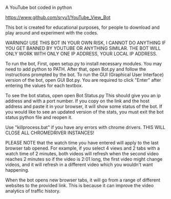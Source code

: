 A YouTube bot coded in python

https://www.github.com/sryu1/YouTube_View_Bot

This bot is created for educational purposes, for people to download and play around and experiment with the codes.

WARNING! USE THIS BOT IN YOUR OWN RISK, I CANNOT DO ANYTHING IF YOU GET BANNED BY YOUTUBE OR ANYTHING SIMILAR. THE BOT
WILL ONLY WORK WITH ONLY ONE IP ADDRESS, YOUR LOCAL IP ADDRESS.


To run the bot, First, open setup.py to install necessary modules. You may need to add python to PATH.
After that, open Bot.py and follow the instructions prompted by the bot.
To run the GUI (Graphical User Interface) version of the bot, open GUI Bot.py.
You are required to click "Enter" after entering the values for each textbox.


To see the bot status, open open Bot Status.py 
This should give you an ip address and with a port number. If you copy on the link and the host address and paste it in your browser,
it will show some status of the bot. If you would like to see an updated version of the stats,
you must exit the bot status python file and reopen it. 

Use "killprocess.bat" if you have any errors with chrome drivers. THIS WILL CLOSE ALL CHROMEDRIVER INSTANCES!

PLEASE NOTE that the watch time you have entered will apply to the last browser tab opened. For example, if you select 4
views and 2 tabs with a watch time of 2 minutes, both videos will refresh when the second video reaches 2 minutes so if
the video is 2:01 long, the first video might change videos, and it will refresh in a different video which you wouldn't
want happening.

When the bot opens new browser tabs, it will go from a range of different websites to the provided link. This is because
it can improve the video analytics of traffic history.
